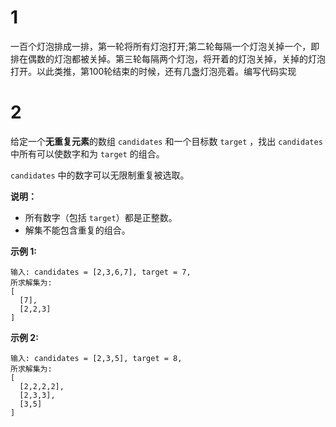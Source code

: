 # 1

一百个灯泡排成一排，第一轮将所有灯泡打开;第二轮每隔一个灯泡关掉一个，即排在偶数的灯泡都被关掉。第三轮每隔两个灯泡，将开着的灯泡关掉，关掉的灯泡打开。以此类推，第100轮结束的时候，还有几盏灯泡亮着。编写代码实现





# 2

给定一个**无重复元素**的数组 `candidates` 和一个目标数 `target` ，找出 `candidates` 中所有可以使数字和为 `target` 的组合。

`candidates` 中的数字可以无限制重复被选取。

**说明：**

- 所有数字（包括 `target`）都是正整数。
- 解集不能包含重复的组合。 

**示例 1:**

```
输入: candidates = [2,3,6,7], target = 7,
所求解集为:
[
  [7],
  [2,2,3]
]
```

**示例 2:**

```
输入: candidates = [2,3,5], target = 8,
所求解集为:
[
  [2,2,2,2],
  [2,3,3],
  [3,5]
]
```

